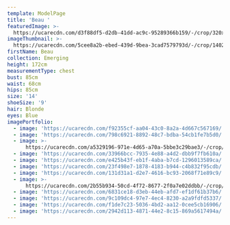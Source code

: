 ```yaml
---
template: ModelPage
title: 'Beau '
featuredImage: >-
  https://ucarecdn.com/d3f88df5-d2db-41dd-ac9c-95289366b159/-/crop/320x148/0,0/-/preview/
imageThumbnail: >-
  https://ucarecdn.com/5cee8a2b-ebed-439d-9bea-3cad7579793d/-/crop/1402x1949/193,0/-/preview/
firstName: Beau
collection: Emerging
height: 172cm
measurementType: chest
bust: 85cm
waist: 68cm
hips: 85cm
size: '14'
shoeSize: '9'
hair: Blonde
eyes: Blue
imagePortfolio:
  - image: 'https://ucarecdn.com/f92355cf-aa04-43c0-8a2a-4d667c567169/'
  - image: 'https://ucarecdn.com/798c6921-8892-48c7-bdba-54cb1fe7b5d0/'
  - image: >-
      https://ucarecdn.com/a5329196-971e-4d65-a70a-5bbe3c29bae3/-/crop/412x639/21,19/-/preview/
  - image: 'https://ucarecdn.com/33966bcc-7935-4e88-a4d2-dbb9f7fb610a/'
  - image: 'https://ucarecdn.com/e425b43f-eb1f-4aba-b7cd-1296013589ca/'
  - image: 'https://ucarecdn.com/23f498e7-1878-4183-b944-c4b832f95cdb/'
  - image: 'https://ucarecdn.com/131d31a1-d2e7-4616-bc93-2068f71e89c9/'
  - image: >-
      https://ucarecdn.com/2b55b934-50cd-4f72-8677-2f0a7e02ddbb/-/crop/1634x2237/0,210/-/preview/
  - image: 'https://ucarecdn.com/6831ce18-d3eb-44eb-afd7-ef1df61b37b6/'
  - image: 'https://ucarecdn.com/9c109dc4-97e7-4ec4-8230-a2a9fdfd5337/'
  - image: 'https://ucarecdn.com/f1de7c23-5036-4bd2-aa12-0cee5cb16906/'
  - image: 'https://ucarecdn.com/2942d113-4871-44e2-8c15-869a5617494a/'
---
```


